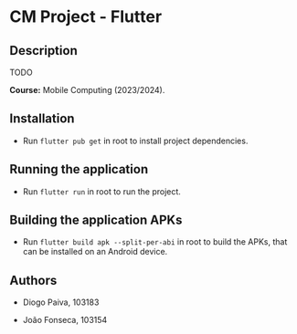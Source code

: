 # CM Project - Flutter

## Description

TODO

**Course:** Mobile Computing (2023/2024).

## Installation

- Run `flutter pub get` in root to install project dependencies.

## Running the application

- Run `flutter run` in root to run the project.

## Building the application APKs

- Run `flutter build apk --split-per-abi` in root to build the APKs, that can be installed on an
Android device.

## Authors

- Diogo Paiva, 103183

- João Fonseca, 103154
